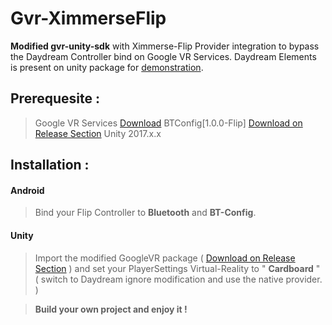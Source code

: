 # Gvr-XimmerseFlip

**Modified gvr-unity-sdk** with Ximmerse-Flip Provider integration to bypass the Daydream Controller bind on Google VR Services. Daydream Elements is present on unity package for [demonstration](https://github.com/tazzkiller/Gvr-XimmerseFlip/releases/).

## Prerequesite : 
> Google VR Services  [Download](https://play.google.com/store/apps/details?id=com.google.vr.vrcore)
> BTConfig[1.0.0-Flip] [Download on Release Section](https://github.com/tazzkiller/Gvr-XimmerseFlip/releases/ )
> Unity 2017.x.x
## Installation :
#### Android
> Bind your Flip Controller to **Bluetooth** and **BT-Config**.

#### Unity
> Import the modified GoogleVR package ( [Download on Release Section](https://github.com/tazzkiller/Gvr-XimmerseFlip/releases/) ) and set your PlayerSettings Virtual-Reality to " **Cardboard** " ( switch to Daydream ignore modification and use the native provider. ) 

> **Build your own project and enjoy it !**